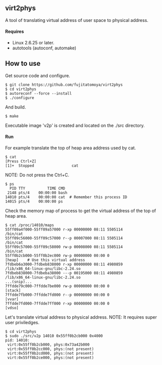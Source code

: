 ## virt2phys
A tool of translating virtual address of user space to physical address.

#### Requires
* Linux 2.6.25 or later.
* autotools (autoconf, automake)


## How to use
Get source code and configure.

    $ git clone https://github.com/fujitatomoya/virt2phys
    $ cd virt2phys
    $ autoreconf --force --install
    $ ./configure

And build.

    $ make

Executable image 'v2p' is created and located on the ./src directory.


#### Run
For example translate the top of heap area address used by cat.

    $ cat
    [Press Ctrl+Z]
    [1]+  Stopped                 cat

NOTE: Do not press the Ctrl+C.

    $ ps
      PID TTY          TIME CMD
     2148 pts/4    00:00:00 bash
    14010 pts/4    00:00:00 cat  # Remember this process ID
    14015 pts/4    00:00:00 ps

Check the memory map of process to get the virtual address of the top of heap area.

    $ cat /proc/14010/maps
    55ff09a4f000-55ff09a57000 r-xp 00000000 08:11 5505114                    /bin/cat
    55ff09c56000-55ff09c57000 r--p 00007000 08:11 5505114                    /bin/cat
    55ff09c57000-55ff09c58000 rw-p 00008000 08:11 5505114                    /bin/cat
    55ff0b2cb000-55ff0b2ec000 rw-p 00000000 00:00 0                          [heap]    # Use this virtual address
    7fdbeb6a3000-7fdbeb838000 r-xp 00000000 08:11 4980859                    /lib/x86_64-linux-gnu/libc-2.24.so
    7fdbeb838000-7fdbeba38000 ---p 00195000 08:11 4980859                    /lib/x86_64-linux-gnu/libc-2.24.so
    ...(snip)...
    7ffdde79c000-7ffdde7be000 rw-p 00000000 00:00 0                          [stack]
    7ffdde7fb000-7ffdde7fd000 r--p 00000000 00:00 0                          [vvar]
    7ffdde7fd000-7ffdde7ff000 r-xp 00000000 00:00 0                          [vdso]

Let's translate virtual address to physical address.
NOTE: It requires super user priviledges.

    $ cd virt2phys
    $ sudo ./src/v2p 14010 0x55ff0b2cb000 0x4000
    pid: 14010:
     virt:0x55ff0b2cb000, phys:0x73a42b000
     virt:0x55ff0b2cc000, phys:(not present)
     virt:0x55ff0b2cd000, phys:(not present)
     virt:0x55ff0b2ce000, phys:(not present)
